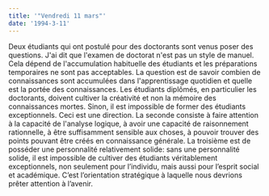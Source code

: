 ```yaml
---
title: '"Vendredi 11 mars"'
date: '1994-3-11'
---
```


Deux étudiants qui ont postulé pour des doctorants sont venus poser des questions. J'ai dit que l'examen de doctorat n'est pas un style de manuel. Cela dépend de l'accumulation habituelle des étudiants et les préparations temporaires ne sont pas acceptables. La question est de savoir combien de connaissances sont accumulées dans l'apprentissage quotidien et quelle est la portée des connaissances. Les étudiants diplômés, en particulier les doctorants, doivent cultiver la créativité et non la mémoire des connaissances mortes. Sinon, il est impossible de former des étudiants exceptionnels. Ceci est une direction. La seconde consiste à faire attention à la capacité de l'analyse logique, à avoir une capacité de raisonnement rationnelle, à être suffisamment sensible aux choses, à pouvoir trouver des points pouvant être créés en connaissance générale. La troisième est de posséder une personnalité relativement solide: sans une personnalité solide, il est impossible de cultiver des étudiants véritablement exceptionnels, non seulement pour l’individu, mais aussi pour l’esprit social et académique. C’est l’orientation stratégique à laquelle nous devrions prêter attention à l’avenir.

